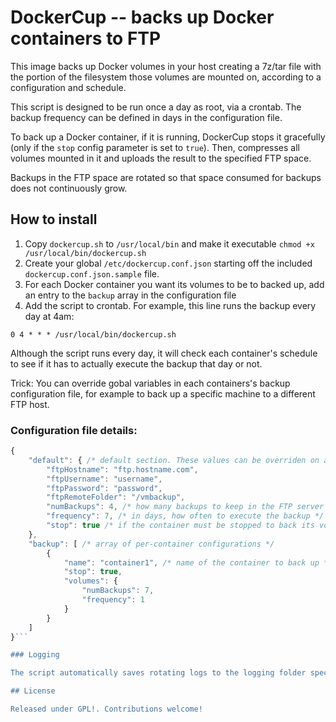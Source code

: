 # DockerCup -- backs up Docker containers to FTP

This image backs up Docker volumes in your host creating a 7z/tar file with the portion of the filesystem those volumes are mounted on, according to a configuration and schedule.

This script is designed to be run once a day as root, via a crontab. The backup frequency can be defined in days in the configuration file.

To back up a Docker container, if it is running, DockerCup stops it gracefully (only if the `stop` config parameter is set to `true`). Then, compresses all volumes mounted in it and uploads the result to the specified FTP space.

Backups in the FTP space are rotated so that space consumed for backups does not continuously grow.

## How to install

1. Copy `dockercup.sh` to `/usr/local/bin` and make it executable `chmod +x /usr/local/bin/dockercup.sh`
2. Create your global `/etc/dockercup.conf.json` starting off the included `dockercup.conf.json.sample` file.
3. For each Docker container you want its volumes to be to backed up, add an entry to the `backup` array in the configuration file
4. Add the script to crontab. For example, this line runs the backup every day at 4am:

```
0 4 * * * /usr/local/bin/dockercup.sh
```
Although the script runs every day, it will check each container's schedule to see if it has to actually execute the backup that day or not.

Trick: You can override gobal variables in each containers's backup configuration file, for example to back up a specific machine to a different FTP host.

### Configuration file details:

```javascript
{
    "default": { /* default section. These values can be overriden on a per-container basis */
        "ftpHostname": "ftp.hostname.com",
        "ftpUsername": "username",
        "ftpPassword": "password",
        "ftpRemoteFolder": "/vmbackup",
        "numBackups": 4, /* how many backups to keep in the FTP server */
        "frequency": 7, /* in days, how often to execute the backup */
        "stop": true /* if the container must be stopped to back its volumes up */
    },
    "backup": [ /* array of per-container configurations */
        {
            "name": "container1", /* name of the container to back up */
            "stop": true,
            "volumes": {
                "numBackups": 7,
                "frequency": 1
            }
        }
    ]
}```

### Logging

The script automatically saves rotating logs to the logging folder specified in the configuration file, by default `/var/log/dockerbackup/`

## License

Released under GPL!. Contributions welcome!

